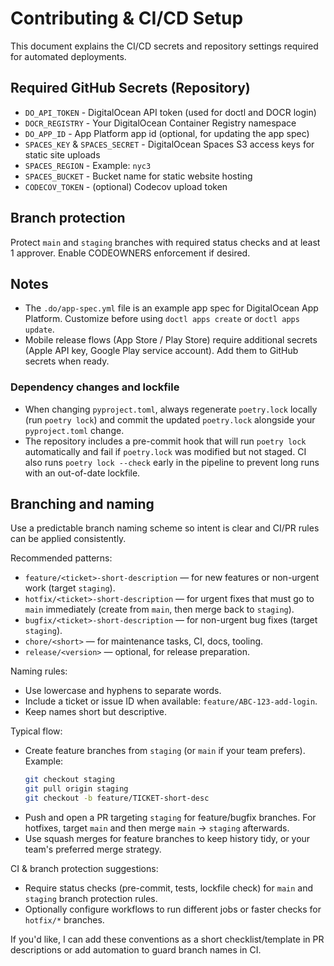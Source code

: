 # Contributing & CI/CD Setup

This document explains the CI/CD secrets and repository settings required for automated deployments.

## Required GitHub Secrets (Repository)
- `DO_API_TOKEN` - DigitalOcean API token (used for doctl and DOCR login)
- `DOCR_REGISTRY` - Your DigitalOcean Container Registry namespace
- `DO_APP_ID` - App Platform app id (optional, for updating the app spec)
- `SPACES_KEY` & `SPACES_SECRET` - DigitalOcean Spaces S3 access keys for static site uploads
- `SPACES_REGION` - Example: `nyc3`
- `SPACES_BUCKET` - Bucket name for static website hosting
- `CODECOV_TOKEN` - (optional) Codecov upload token

## Branch protection
Protect `main` and `staging` branches with required status checks and at least 1 approver. Enable CODEOWNERS enforcement if desired.

## Notes
- The `.do/app-spec.yml` file is an example app spec for DigitalOcean App Platform. Customize before using `doctl apps create` or `doctl apps update`.
- Mobile release flows (App Store / Play Store) require additional secrets (Apple API key, Google Play service account). Add them to GitHub secrets when ready.

### Dependency changes and lockfile

- When changing `pyproject.toml`, always regenerate `poetry.lock` locally (run `poetry lock`) and commit the updated `poetry.lock` alongside your `pyproject.toml` change.
- The repository includes a pre-commit hook that will run `poetry lock` automatically and fail if `poetry.lock` was modified but not staged. CI also runs `poetry lock --check` early in the pipeline to prevent long runs with an out-of-date lockfile.

## Branching and naming

Use a predictable branch naming scheme so intent is clear and CI/PR rules can be applied consistently.

Recommended patterns:

- `feature/<ticket>-short-description` — for new features or non-urgent work (target `staging`).
- `hotfix/<ticket>-short-description` — for urgent fixes that must go to `main` immediately (create from `main`, then merge back to `staging`).
- `bugfix/<ticket>-short-description` — for non-urgent bug fixes (target `staging`).
- `chore/<short>` — for maintenance tasks, CI, docs, tooling.
- `release/<version>` — optional, for release preparation.

Naming rules:

- Use lowercase and hyphens to separate words.
- Include a ticket or issue ID when available: `feature/ABC-123-add-login`.
- Keep names short but descriptive.

Typical flow:

- Create feature branches from `staging` (or `main` if your team prefers). Example:
	```bash
	git checkout staging
	git pull origin staging
	git checkout -b feature/TICKET-short-desc
	```
- Push and open a PR targeting `staging` for feature/bugfix branches. For hotfixes, target `main` and then merge `main` -> `staging` afterwards.
- Use squash merges for feature branches to keep history tidy, or your team's preferred merge strategy.

CI & branch protection suggestions:

- Require status checks (pre-commit, tests, lockfile check) for `main` and `staging` branch protection rules.
- Optionally configure workflows to run different jobs or faster checks for `hotfix/*` branches.

If you'd like, I can add these conventions as a short checklist/template in PR descriptions or add automation to guard branch names in CI.
